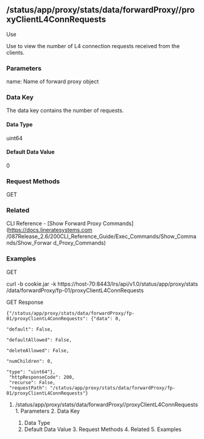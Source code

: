 ## /status/app/proxy/stats/data/forwardProxy/<name>/proxyClientL4ConnRequests

Use

Use to view the number of L4 connection requests received from the clients.

### Parameters

name: Name of forward proxy object

### Data Key

The data key contains the number of requests.

#### Data Type

uint64

#### Default Data Value

0

### Request Methods

GET

### Related

CLI Reference - [Show Forward Proxy Commands](https://docs.lineratesystems.com
/087Release_2.6/200CLI_Reference_Guide/Exec_Commands/Show_Commands/Show_Forwar
d_Proxy_Commands)

### Examples

GET

curl -b cookie.jar -k https://host-70:8443/lrs/api/v1.0/status/app/proxy/stats
/data/forwardProxy/fp-01/proxyClientL4ConnRequests

GET Response

    
    {"/status/app/proxy/stats/data/forwardProxy/fp-01/proxyClientL4ConnRequests": {"data": 0,
                                                                                    "default": False,
                                                                                    "defaultAllowed": False,
                                                                                    "deleteAllowed": False,
                                                                                    "numChildren": 0,
                                                                                    "type": "uint64"},
     "httpResponseCode": 200,
     "recurse": False,
     "requestPath": "/status/app/proxy/stats/data/forwardProxy/fp-01/proxyClientL4ConnRequests"}
    

  1. /status/app/proxy/stats/data/forwardProxy/<name>/proxyClientL4ConnRequests
    1. Parameters
    2. Data Key
      1. Data Type
      2. Default Data Value
    3. Request Methods
    4. Related
    5. Examples


